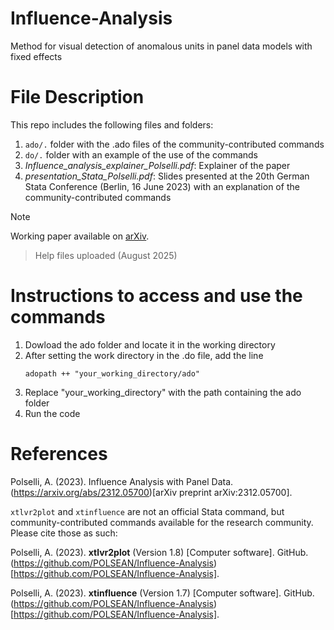 # Influence-Analysis
Method for visual detection of anomalous units in panel data models with fixed effects

# File Description
This repo includes the following files and folders:
  1. `ado/.` folder with the .ado files of the community-contributed commands
  2. `do/.` folder with an example of the use of the commands
  3. *Influence_analysis_explainer_Polselli.pdf*: Explainer of the paper 
  4. *presentation_Stata_Polselli.pdf*: Slides presented at the 20th German Stata Conference (Berlin, 16 June 2023) with an explanation of the community-contributed commands

>[!NOTE]
>Working paper available on [arXiv](https://arxiv.org/abs/2312.05700).

> Help files uploaded (August 2025)

# Instructions to access and use the commands
  1. Dowload the ado folder and locate it in the working directory
  2. After setting the work directory in the .do file, add the line
     ```
     adopath ++ "your_working_directory/ado"
     ```
  3. Replace  "your_working_directory" with the path containing the ado folder
  4. Run the code

# References
Polselli, A. (2023). Influence Analysis with Panel Data. (https://arxiv.org/abs/2312.05700)[arXiv preprint arXiv:2312.05700].

`xtlvr2plot` and `xtinfluence` are not an official Stata command, but community-contributed commands available for the research community. Please cite those as such:

Polselli, A. (2023). **xtlvr2plot** (Version 1.8) [Computer software]. GitHub. (https://github.com/POLSEAN/Influence-Analysis)[https://github.com/POLSEAN/Influence-Analysis].

Polselli, A. (2023). **xtinfluence** (Version 1.7) [Computer software]. GitHub. (https://github.com/POLSEAN/Influence-Analysis)[https://github.com/POLSEAN/Influence-Analysis].


